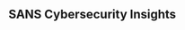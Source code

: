 ## SANS Cybersecurity Insights

[]()
<br></br>
[]()
<br></br>
[]()
<br></br>
[]()
<br></br>
[]()
<br></br>





